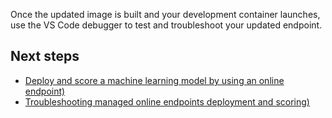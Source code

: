 
Once the updated image is built and your development container launches, use the VS Code debugger to test and troubleshoot your updated endpoint.




## Next steps

- [Deploy and score a machine learning model by using an online endpoint)](how-to-deploy-online-endpoints.md)
- [Troubleshooting managed online endpoints deployment and scoring)](how-to-troubleshoot-managed-online-endpoints.md)
